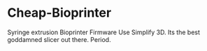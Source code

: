 # Cheap-Bioprinter
Syringe extrusion Bioprinter Firmware
Use Simplify 3D. Its the best goddamned slicer out there. Period.
